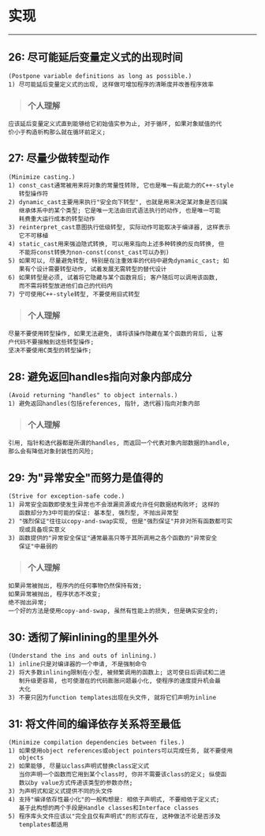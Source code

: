 # **实现** #
***



## **26: 尽可能延后变量定义式的出现时间** ##
    (Postpone variable definitions as long as possible.)
    1) 尽可能延后变量定义式的出现, 这样做可增加程序的清晰度并改善程序效率
> ### **个人理解**
    应该延后变量定义式直到能够给它初始值实参为止, 对于循环, 如果对象赋值的代
    价小于构造析构那么就在循环前定义;



## **27: 尽量少做转型动作** ##
    (Minimize casting.)
    1) const_cast通常被用来将对象的常量性转除, 它也是唯一有此能力的C++-style
       转型操作符
    2) dynamic_cast主要用来执行"安全向下转型", 也就是用来决定某对象是否归属
       继承体系中的某个类型; 它是唯一无法由旧式语法执行的动作, 也是唯一可能
       耗费重大运行成本的转型动作
    3) reinterpret_cast意图执行低级转型, 实际动作可能取决于编译器, 这样表示
       它不可移植
    4) static_cast用来强迫隐式转换, 可以用来指向上述多种转换的反向转换, 但
       不能将const转换为non-const(const_cast可以办到)
    5) 如果可以, 尽量避免转型, 特别是在注重效率的代码中避免dynamic_cast; 如
       果有个设计需要转型动作, 试着发展无需转型的替代设计
    6) 如果转型是必须, 试着将它隐藏与某个函数背后; 客户随后可以调用该函数, 
       而不需将转型放进他们自己的代码内
    7) 宁可使用C++-style转型, 不要使用旧式转型
> ### **个人理解**
    尽量不要使用转型操作, 如果无法避免, 请将该操作隐藏在某个函数的背后, 让客
    户代码不要接触到这些转型操作; 
    坚决不要使用C类型的转型操作;


## **28: 避免返回handles指向对象内部成分** ##
    (Avoid returning "handles" to object internals.)
    1) 避免返回handles(包括references, 指针, 迭代器)指向对象内部 
> ### **个人理解**
    引用, 指针和迭代器都是所谓的handles, 而返回一个代表对象内部数据的handle,
    那么会有降低对象封装性的风险;



## **29: 为"异常安全"而努力是值得的** ##
    (Strive for exception-safe code.)
    1) 异常安全函数即使发生异常也不会泄漏资源或允许任何数据结构败坏; 这样的
       函数却分为3中可能的保证: 基本型, 强烈型, 不抛出异常型
    2) "强烈保证"往往以copy-and-swap实现, 但是"强烈保证"并非对所有函数都可实
       现或具备现实意义
    3) 函数提供的"异常安全保证"通常最高只等于其所调用之各个函数的"异常安全
       保证"中最弱的
> ### **个人理解**
    如果异常被抛出, 程序内的任何事物仍然保持有效;
    如果异常被抛出, 程序状态不改变; 
    绝不抛出异常;
    一个好的方法是使用copy-and-swap, 虽然有性能上的损失, 但是确实安全的;



## **30: 透彻了解inlining的里里外外** ##
    (Understand the ins and outs of inlining.)
    1) inline只是对编译器的一个申请, 不是强制命令
    2) 将大多数inlining限制在小型, 被频繁调用的函数上; 这可使日后调试和二进
       制升级更容易, 也可使潜在的代码膨胀问题最小化, 使程序的速度提升机会最
       大化
    3) 不要只因为function templates出现在头文件, 就将它们声明为inline



## **31: 将文件间的编译依存关系将至最低** ##
    (Minimize compilation dependencies between files.)
    1) 如果使用object references或object pointers可以完成任务, 就不要使用
       objects
    2) 如果能够, 尽量以class声明式替换class定义式
       当你声明一个函数而它用到某个class时, 你并不需要该class的定义; 纵使函
       数以by value方式传递该类型的参数亦然;
    3) 为声明式和定义式提供不同的头文件
    4) 支持"编译依存性最小化"的一般构想是: 相依于声明式, 不要相依于定义式; 
       基于此构想的两个手段是Handle classes和Interface classes
    5) 程序库头文件应该以"完全且仅有声明式"的形式存在, 这种做法不论是否涉及
       templates都适用
